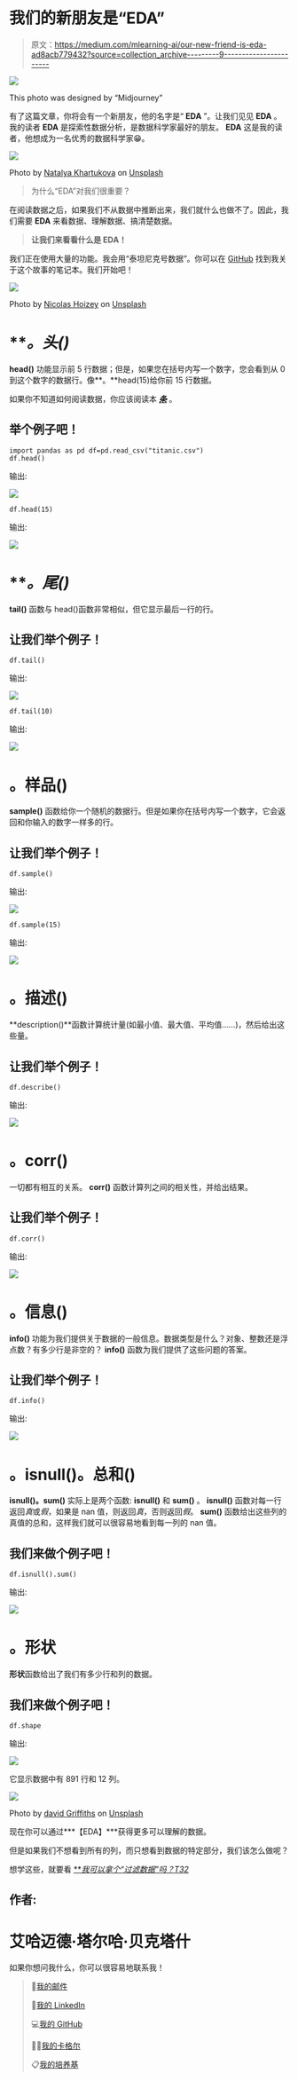# 我们的新朋友是“EDA”

> 原文：<https://medium.com/mlearning-ai/our-new-friend-is-eda-ad8acb779432?source=collection_archive---------9----------------------->

![](img/ed255343fd9b0757f375dd0c456a6947.png)

This photo was designed by “Midjourney”

有了这篇文章，你将会有一个新朋友，他的名字是“ **EDA** ”。让我们见见 **EDA** 。我的读者 **EDA** 是探索性数据分析，是数据科学家最好的朋友。 **EDA** 这是我的读者，他想成为一名优秀的数据科学家😁。

![](img/14020806e581e6a7bdb0585ba0a69861.png)

Photo by [Natalya Khartukova](https://unsplash.com/@nataxart?utm_source=medium&utm_medium=referral) on [Unsplash](https://unsplash.com?utm_source=medium&utm_medium=referral)

> 为什么“EDA”对我们很重要？

在阅读数据之后，如果我们不从数据中推断出来，我们就什么也做不了。因此，我们需要 **EDA** 来看数据、理解数据、搞清楚数据。

> **让我们来看看什么是 EDA！**

我们正在使用大量的功能。我会用“泰坦尼克号数据”。你可以在 [GitHub](https://github.com/ahmettalhabektas/Medium/blob/main/Titanic%20EDA.ipynb) 找到我关于这个故事的笔记本。我们开始吧！

![](img/bc6005c1ac22bad8fe6b68a4a34f9079.png)

Photo by [Nicolas Hoizey](https://unsplash.com/@nhoizey?utm_source=medium&utm_medium=referral) on [Unsplash](https://unsplash.com?utm_source=medium&utm_medium=referral)

# ***。*头()**

**head()** 功能显示前 5 行数据；但是，如果您在括号内写一个数字，您会看到从 0 到这个数字的数据行。像**。**head(15)给你前 15 行数据。

如果你不知道如何阅读数据，你应该阅读本 [***条***](/@ahmettalhabektas/first-step-in-data-world-d2eef7c53e53) 。

## **举个例子吧！**

```
import pandas as pd df=pd.read_csv("titanic.csv")
df.head()
```

输出:

![](img/5cdf6373fc4473c659b6d1141a2e7cdc.png)

```
df.head(15)
```

输出:

![](img/9d4d3203f23f7a255531ddb255f0720a.png)

# ***。*尾()**

**tail()** 函数与 head()函数非常相似，但它显示最后一行的行。

## 让我们举个例子！

```
df.tail()
```

输出:

![](img/25dbd064720b422ee2c3c50a57657e43.png)

```
df.tail(10)
```

输出:

![](img/c8be3569e6f8751bb5edf485193ca908.png)

# **。样品()**

**sample()** 函数给你一个随机的数据行。但是如果你在括号内写一个数字，它会返回和你输入的数字一样多的行。

## 让我们举个例子！

```
df.sample()
```

输出:

![](img/fa78ec2116cb576e6111ffe84987509f.png)

```
df.sample(15)
```

输出:

![](img/7ed8f427e4dd4456b2f4478b462c82fb.png)

# **。描述()**

**description()**函数计算统计量(如最小值、最大值、平均值……)，然后给出这些量。

## 让我们举个例子！

```
df.describe()
```

输出:

![](img/7e82e0ba6cf2216b7a28b4543308c7c6.png)

# 。corr()

一切都有相互的关系。 **corr()** 函数计算列之间的相关性，并给出结果。

## 让我们举个例子！

```
df.corr()
```

输出:

![](img/67a75c969153833b4793bb9d0b86b09e.png)

# 。信息()

**info()** 功能为我们提供关于数据的一般信息。数据类型是什么？对象、整数还是浮点数？有多少行是非空的？
**info()** 函数为我们提供了这些问题的答案。

## 让我们举个例子！

```
df.info()
```

输出:

![](img/0b7302b1fc331833317dbec67b17603f.png)

# 。isnull()。总和()

**isnull()。sum()** 实际上是两个函数: **isnull()** 和 **sum()** 。
**isnull()** 函数对每一行返回*真*或*假*，如果是 nan 值，则返回*真*，否则返回*假*。
**sum()** 函数给出这些列的真值的总和，这样我们就可以很容易地看到每一列的 nan 值。

## 我们来做个例子吧！

```
df.isnull().sum()
```

输出:

![](img/98746f43e14ae92992741dbfea30940f.png)

# 。形状

**形状**函数给出了我们有多少行和列的数据。

## 我们来做个例子吧！

```
df.shape
```

输出:

![](img/de6e15340cb7aca13c30192ad7a09d32.png)

它显示数据中有 891 行和 12 列。

![](img/c96365579a8029c23ac60b64292ee9fe.png)

Photo by [david Griffiths](https://unsplash.com/@itscakefortea?utm_source=medium&utm_medium=referral) on [Unsplash](https://unsplash.com?utm_source=medium&utm_medium=referral)

现在你可以通过***【EDA】***获得更多可以理解的数据。

但是如果我们不想看到所有的列，而只想看到数据的特定部分，我们该怎么做呢？

想学这些，就要看 [***我可以拿个“过滤数据”吗？*T32**](/@ahmettalhabektas/may-i-take-a-filtering-data-cdea0d49a99d)

## **作者:**

# 艾哈迈德·塔尔哈·贝克塔什

如果你想问我什么，你可以很容易地联系我！

> 📧[我的邮件](mailto:atalhabektas@gmail.com)
> 
> 🔗[我的 LinkedIn](https://www.linkedin.com/in/ahmet-talha-bekta%C5%9F-056844216)
> 
> 💻[我的 GitHub](https://github.com/ahmettalhabektas)
> 
> 👨‍💻[我的卡格尔](https://www.kaggle.com/ahmettalhabektas)
> 
> 📋[我的培养基](/@ahmettalhabektas)